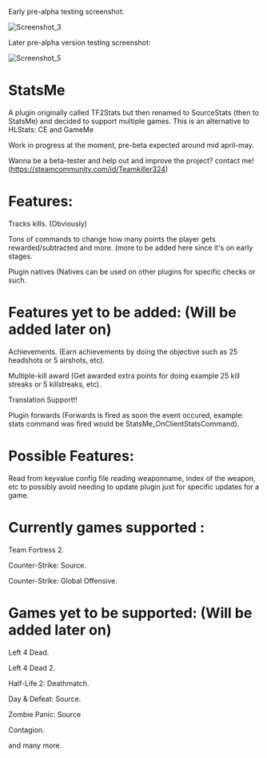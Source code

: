 Early pre-alpha testing screenshot:

![Screenshot_3](https://user-images.githubusercontent.com/49116354/113496802-88576e00-94fd-11eb-86f1-2222986da34d.jpg)

Later pre-alpha version testing screenshot:

![Screenshot_5](https://user-images.githubusercontent.com/49116354/113702827-53ecd900-96da-11eb-88f5-ad494f1dc9fe.jpg)

# StatsMe
A plugin originally called TF2Stats but then renamed to SourceStats (then to StatsMe) and decided to support multiple games. This is an alternative to HLStats: CE and GameMe

Work in progress at the moment, pre-beta expected around mid april-may.

Wanna be a beta-tester and help out and improve the project? contact me! (https://steamcommunity.com/id/Teamkiller324)

# Features:
Tracks kills. (Obviously)

Tons of commands to change how many points the player gets rewarded/subtracted and more.
(more to be added here since it's on early stages.

Plugin natives (Natives can be used on other plugins for specific checks or such.

# Features yet to be added: (Will be added later on)
Achievements. (Earn achievements by doing the objective such as 25 headshots or 5 airshots, etc).

Multiple-kill award (Get awarded extra points for doing example 25 kill streaks or 5 killstreaks, etc).

Translation Support!!

Plugin forwards (Forwards is fired as soon the event occured, example: stats command was fired would be StatsMe_OnClientStatsCommand).

# Possible Features:
Read from keyvalue config file reading weaponname, index of the weapon, etc to possibly avoid needing to update plugin just for specific updates for a game.

# Currently games supported :
Team Fortress 2.

Counter-Strike: Source.

Counter-Strike: Global Offensive.

# Games yet to be supported: (Will be added later on)
Left 4 Dead.

Left 4 Dead 2.

Half-Life 2: Deathmatch.

Day & Defeat: Source.

Zombie Panic: Source

Contagion.

and many more.
